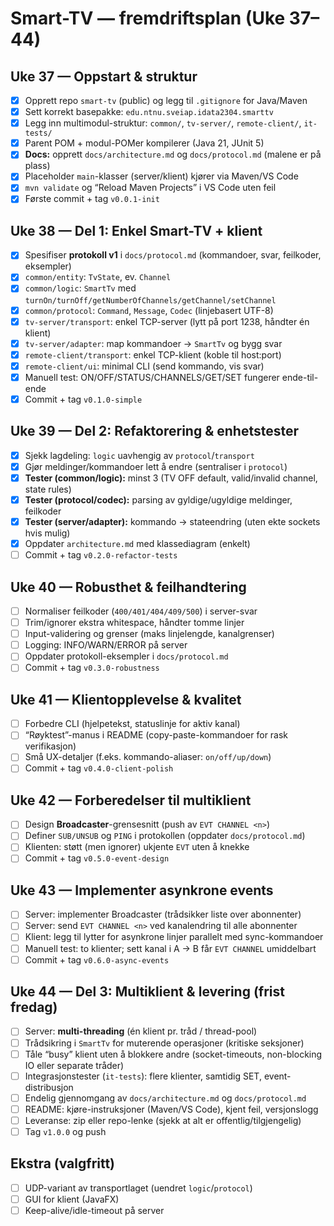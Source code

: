 # Smart-TV — fremdriftsplan (Uke 37–44)

## Uke 37 — Oppstart & struktur
- [x] Opprett repo `smart-tv` (public) og legg til `.gitignore` for Java/Maven  
- [x] Sett korrekt basepakke: `edu.ntnu.sveiap.idata2304.smarttv`  
- [x] Legg inn multimodul-struktur: `common/`, `tv-server/`, `remote-client/`, `it-tests/`  
- [x] Parent POM + modul-POMer kompilerer (Java 21, JUnit 5)  
- [x] **Docs:** opprett `docs/architecture.md` og `docs/protocol.md` (malene er på plass)  
- [x] Placeholder `main`-klasser (server/klient) kjører via Maven/VS Code  
- [x] `mvn validate` og “Reload Maven Projects” i VS Code uten feil  
- [x] Første commit + tag `v0.0.1-init`

## Uke 38 — Del 1: Enkel Smart-TV + klient
- [x] Spesifiser **protokoll v1** i `docs/protocol.md` (kommandoer, svar, feilkoder, eksempler)  
- [x] `common/entity`: `TvState`, ev. `Channel`   
- [x] `common/logic`: `SmartTv` med `turnOn/turnOff/getNumberOfChannels/getChannel/setChannel`  
- [x] `common/protocol`: `Command`, `Message`, `Codec` (linjebasert UTF-8)  
- [x] `tv-server/transport`: enkel TCP-server (lytt på port 1238, håndter én klient)  
- [x] `tv-server/adapter`: map kommandoer → `SmartTv` og bygg svar  
- [x] `remote-client/transport`: enkel TCP-klient (koble til host:port)  
- [x] `remote-client/ui`: minimal CLI (send kommando, vis svar)  
- [x] Manuell test: ON/OFF/STATUS/CHANNELS/GET/SET fungerer ende-til-ende  
- [x] Commit + tag `v0.1.0-simple`

## Uke 39 — Del 2: Refaktorering & enhetstester
- [x] Sjekk lagdeling: `logic` uavhengig av `protocol`/`transport` 
- [x] Gjør meldinger/kommandoer lett å endre (sentraliser i `protocol`)  
- [x] **Tester (common/logic):** minst 3 (TV OFF default, valid/invalid channel, state rules) 
- [x] **Tester (protocol/codec):** parsing av gyldige/ugyldige meldinger, feilkoder 
- [x] **Tester (server/adapter):** kommando → stateendring (uten ekte sockets hvis mulig) 
- [x] Oppdater `architecture.md` med klassediagram (enkelt)  
- [ ] Commit + tag `v0.2.0-refactor-tests`  

## Uke 40 — Robusthet & feilhandtering
- [ ] Normaliser feilkoder (`400/401/404/409/500`) i server-svar  
- [ ] Trim/ignorer ekstra whitespace, håndter tomme linjer  
- [ ] Input-validering og grenser (maks linjelengde, kanalgrenser)  
- [ ] Logging: INFO/WARN/ERROR på server  
- [ ] Oppdater protokoll-eksempler i `docs/protocol.md`  
- [ ] Commit + tag `v0.3.0-robustness`

## Uke 41 — Klientopplevelse & kvalitet
- [ ] Forbedre CLI (hjelpetekst, statuslinje for aktiv kanal)  
- [ ] “Røyktest”-manus i README (copy-paste-kommandoer for rask verifikasjon)  
- [ ] Små UX-detaljer (f.eks. kommando-aliaser: `on/off/up/down`)  
- [ ] Commit + tag `v0.4.0-client-polish`

## Uke 42 — Forberedelser til multiklient
- [ ] Design **Broadcaster**-grensesnitt (push av `EVT CHANNEL <n>`)  
- [ ] Definer `SUB/UNSUB` og `PING` i protokollen (oppdater `docs/protocol.md`)  
- [ ] Klienten: støtt (men ignorer) ukjente `EVT` uten å knekke  
- [ ] Commit + tag `v0.5.0-event-design`

## Uke 43 — Implementer asynkrone events
- [ ] Server: implementer Broadcaster (trådsikker liste over abonnenter)  
- [ ] Server: send `EVT CHANNEL <n>` ved kanalendring til alle abonnenter  
- [ ] Klient: legg til lytter for asynkrone linjer parallelt med sync-kommandoer  
- [ ] Manuell test: to klienter; sett kanal i A → B får `EVT CHANNEL` umiddelbart  
- [ ] Commit + tag `v0.6.0-async-events`

## Uke 44 — Del 3: Multiklient & levering (frist fredag)
- [ ] Server: **multi-threading** (én klient pr. tråd / thread-pool)  
- [ ] Trådsikring i `SmartTv` for muterende operasjoner (kritiske seksjoner)  
- [ ] Tåle “busy” klient uten å blokkere andre (socket-timeouts, non-blocking IO eller separate tråder)  
- [ ] Integrasjonstester (`it-tests`): flere klienter, samtidig SET, event-distribusjon  
- [ ] Endelig gjennomgang av `docs/architecture.md` og `docs/protocol.md`  
- [ ] README: kjøre-instruksjoner (Maven/VS Code), kjent feil, versjonslogg  
- [ ] Leveranse: zip eller repo-lenke (sjekk at alt er offentlig/tilgjengelig)  
- [ ] Tag `v1.0.0` og push

## Ekstra (valgfritt)
- [ ] UDP-variant av transportlaget (uendret `logic`/`protocol`)  
- [ ] GUI for klient (JavaFX)  
- [ ] Keep-alive/idle-timeout på server
